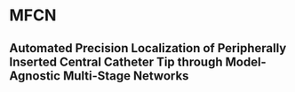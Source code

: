# MFCN

## Automated Precision Localization of Peripherally Inserted Central Catheter Tip through Model-Agnostic Multi-Stage Networks
